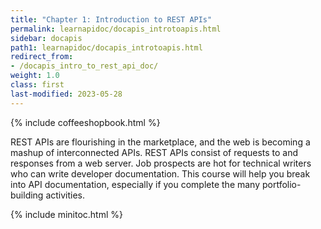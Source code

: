```yaml
---
title: "Chapter 1: Introduction to REST APIs"
permalink: learnapidoc/docapis_introtoapis.html
sidebar: docapis
path1: learnapidoc/docapis_introtoapis.html
redirect_from:
- /docapis_intro_to_rest_api_doc/
weight: 1.0
class: first
last-modified: 2023-05-28
---
```


{% include coffeeshopbook.html %}

REST APIs are flourishing in the marketplace, and the web is becoming a mashup of interconnected APIs. REST APIs consist of requests to and responses from a web server. Job prospects are hot for technical writers who can write developer documentation. This course will help you break into API documentation, especially if you complete the many portfolio-building activities.

{% include minitoc.html %}